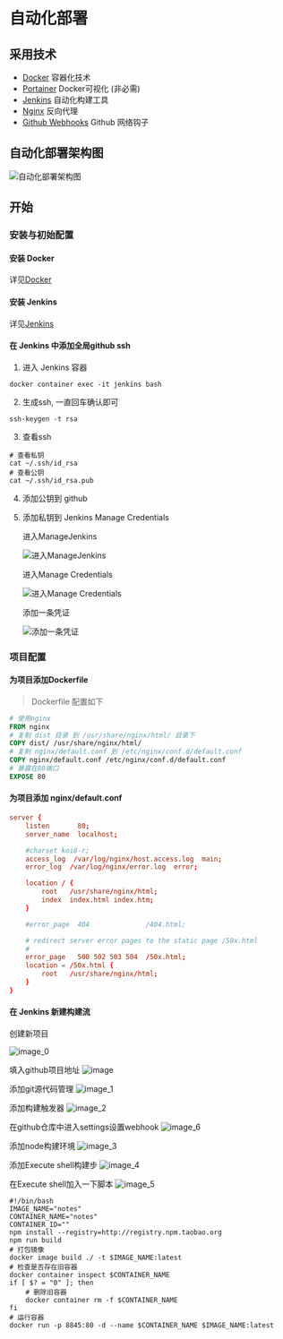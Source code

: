 # 自动化部署

## 采用技术

- [Docker](https://www.docker.com/) 容器化技术
- [Portainer](https://www.portainer.io/) Docker可视化 (非必需)
- [Jenkins](https://www.jenkins.io/) 自动化构建工具
- [Nginx](https://www.nginx.com/) 反向代理
- [Github Webhooks](https://docs.github.com/en/developers/webhooks-and-events/about-webhooks#:~:text=Webhooks%20allow%20you%20to%20build,to%20the%20webhook's%20configured%20URL.)
  Github 网络钩子

## 自动化部署架构图

![自动化部署架构图](~@images/auto/image_6.svg)<!-- @IGNORE PREVIOUS: link -->

## 开始

### 安装与初始配置

#### 安装 Docker

详见[Docker](/notes/docker.html)<!-- @IGNORE PREVIOUS: link -->

#### 安装 Jenkins

详见[Jenkins](/notes/jenkins.html)<!-- @IGNORE PREVIOUS: link -->

#### 在 Jenkins 中添加全局github ssh

1. 进入 Jenkins 容器

```shell script
docker container exec -it jenkins bash
```

2. 生成ssh, 一直回车确认即可

```shell scriptimage.png
ssh-keygen -t rsa
```

3. 查看ssh

```shell script
# 查看私钥
cat ~/.ssh/id_rsa
# 查看公钥
cat ~/.ssh/id_rsa.pub
```

4. 添加公钥到 github

5. 添加私钥到 Jenkins Manage Credentials

    进入ManageJenkins

    ![进入ManageJenkins](~@images/auto/image_9.png)<!-- @IGNORE PREVIOUS: link -->

    进入Manage Credentials

    ![进入Manage Credentials](~@images/auto/image_8.png)<!-- @IGNORE PREVIOUS: link -->

    添加一条凭证

    ![添加一条凭证](~@images/auto/image_7.png)<!-- @IGNORE PREVIOUS: link -->

### 项目配置

#### 为项目添加Dockerfile

> Dockerfile 配置如下

```dockerfile
# 使用nginx
FROM nginx
# 复制 dist 目录 到 /usr/share/nginx/html/ 目录下
COPY dist/ /usr/share/nginx/html/
# 复制 nginx/default.conf 到 /etc/nginx/conf.d/default.conf
COPY nginx/default.conf /etc/nginx/conf.d/default.conf
# 暴露在80端口
EXPOSE 80
```

#### 为项目添加 nginx/default.conf

```conf
server {
    listen       80;
    server_name  localhost;

    #charset koi8-r;
    access_log  /var/log/nginx/host.access.log  main;
    error_log  /var/log/nginx/error.log  error;

    location / {
        root   /usr/share/nginx/html;
        index  index.html index.htm;
    }

    #error_page  404              /404.html;

    # redirect server error pages to the static page /50x.html
    #
    error_page   500 502 503 504  /50x.html;
    location = /50x.html {
        root   /usr/share/nginx/html;
    }
}
```


#### 在 Jenkins 新建构建流

创建新项目

![image_0](~@images/auto/image_0.png)<!-- @IGNORE PREVIOUS: link -->

填入github项目地址
![image](~@images/auto/image.png)<!-- @IGNORE PREVIOUS: link -->

添加git源代码管理
![image_1](~@images/auto/image_1.png)<!-- @IGNORE PREVIOUS: link -->

添加构建触发器
![image_2](~@images/auto/image_2.png)<!-- @IGNORE PREVIOUS: link -->

在github仓库中进入settings设置webhook
![image_6](~@images/auto/image_6.png)<!-- @IGNORE PREVIOUS: link -->

添加node构建环境
![image_3](~@images/auto/image_3.png)<!-- @IGNORE PREVIOUS: link -->

添加Execute shell构建步
![image_4](~@images/auto/image_4.png)<!-- @IGNORE PREVIOUS: link -->

在Execute shell加入一下脚本
![image_5](~@images/auto/image_5.png)<!-- @IGNORE PREVIOUS: link -->

```shell
#!/bin/bash
IMAGE_NAME="notes"
CONTAINER_NAME="notes"
CONTAINER_ID=""
npm install --registry=http://registry.npm.taobao.org
npm run build
# 打包镜像
docker image build ./ -t $IMAGE_NAME:latest
# 检查是否存在旧容器
docker container inspect $CONTAINER_NAME
if [ $? = "0" ]; then
    # 删除旧容器
    docker container rm -f $CONTAINER_NAME
fi
# 运行容器
docker run -p 8845:80 -d --name $CONTAINER_NAME $IMAGE_NAME:latest
```
